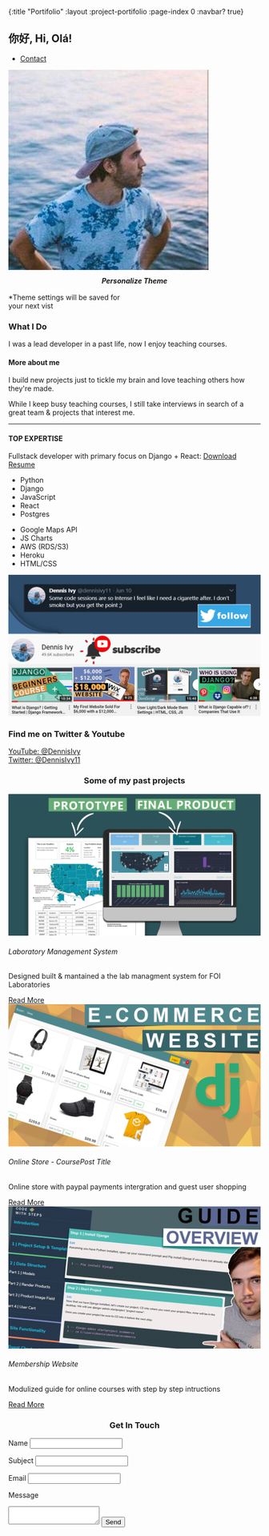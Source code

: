 {:title "Portifolio"
 :layout :project-portifolio
 :page-index 0
 :navbar? true}

<section class="s1">
<div class="main-container">
<div class="greeting-wrapper">
<h1>你好, Hi, Olá!</h1>
</div>


<div class="intro-wrapper">
<div class="nav-wrapper">

<!-- Link around dots-wrapper added after tutorial video -->
<a href="index.html">
<div class="dots-wrapper">
<div id="dot-1" class="browser-dot"></div>
<div id="dot-2" class="browser-dot"></div>
<div id="dot-3" class="browser-dot"></div>
</div>
</a>


<ul id="navigation">
<li><a href="index.html#contact">Contact</a></li>

</ul>
</div>

<div class="left-column">
<img id="profile_pic" src="../../img/portifolio/Dennis.jpg">
<h5 style="text-align: center;line-height: 0;">Personalize Theme</h5>

<div id="theme-options-wrapper">
<div data-mode="light" id="light-mode" class="theme-dot"></div>
<div data-mode="blue" id="blue-mode" class="theme-dot"></div>
<div data-mode="green" id="green-mode" class="theme-dot"></div>
<div data-mode="purple" id="purple-mode" class="theme-dot"></div>
</div>

<p id="settings-note">*Theme settings will be saved for<br>your next vist</p>
</div>

<div class="right-column">

<div id="preview-shadow">
<div id="preview">
<div id="corner-tl" class="corner"></div>
<div id="corner-tr" class="corner"></div>
<h3>What I Do</h3>
<p>I was a lead developer in a past life, now I enjoy teaching courses.</p>
<div id="corner-br" class="corner"></div>
<div id="corner-bl" class="corner"></div>
</div>
</div>
</div>
</div>
</div>
</section>

<section class="s2">
<div class="main-container">

<div class="about-wrapper">
<div class="about-me">
<h4>More about me</h4>

<p>I build new projects just to tickle my brain and love teaching others how they're made.</p>

<p>While I keep busy teaching courses, I still take interviews in search of a great team & projects that interest me.</p>


<hr>

<h4>TOP EXPERTISE</h4>

<p>Fullstack developer with primary focus on Django + React: <a target="_blank" href="resume.pdf">Download Resume</a></p>

<div id="skills">
<ul>
<li>Python</li>
<li>Django</li>
<li>JavaScript</li>
<li>React</li>
<li>Postgres</li>
</ul>

<ul>
<li>Google Maps API</li>
<li>JS Charts</li>
<li>AWS (RDS/S3)</li>
<li>Heroku</li>
<li>HTML/CSS</li>
</ul>

</div>

</div>


<div class="social-links">
<img id="social_img" src="../../img/portifolio/follow.jpg">
<h3>Find me on Twitter & Youtube</h3>

<a target="_blank" href="https://www.youtube.com/c/dennisivy">YouTube: @DennisIvy</a>
<br>
<a target="_blank" href="https://twitter.com/dennisivy11">Twitter: @DennisIvy11</a>
</div>
</div>

</div>
</section>

<section class="s1">
<div class="main-container">
<h3 style="text-align: center;">Some of my past projects</h3>

<div class="post-wrapper">

<div>
<div class="post">
<img class="thumbnail" src="../../img/portifolio/dash.jpg">
<div class="post-preview">
<h6 class="post-title">Laboratory Management System</h6>
<p class="post-intro">Designed built & mantained a the lab managment system for FOI Laboratories</p>
<a href="/pages-output/fcc-landing/index.html">Read More</a>
</div>
</div>
</div>

<div>
<div class="post">
<img class="thumbnail" src="../../img/portifolio/ecom.jpg">
<div class="post-preview">
<h6 class="post-title">Online Store - CoursePost Title</h6>
<p class="post-intro">Online store with paypal payments intergration and guest user shopping</p>
<a href="post.html">Read More</a>
</div>
</div>
</div>

<div>
<div class="post">
<img class="thumbnail" src="../../img/portifolio/membership site.jpg">
<div class="post-preview">
<h6 class="post-title">Membership Website</h6>
<p class="post-intro">Modulized guide for online courses with step by  step intructions</p>
<a href="post.html">Read More</a>
</div>
</div>
</div>

</div>
</div>
</section>

<section class="s2">
<div class="main-container">
<a href=""></a>
<h3 style="text-align: center;">Get In Touch</h3>

<form id="contact-form">
<a name="contact"></a>

<label>Name</label>
<input class="input-field" type="text" name="name">

<label>Subject</label>
<input class="input-field" type="text" name="subject">

<label>Email</label>
<input class="input-field" type="text" name="email">

<label>Message</label>
<textarea class="input-field" name="message"></textarea>

<input id="submit-btn" type="submit" value="Send">
</form>
</div>
</section>
